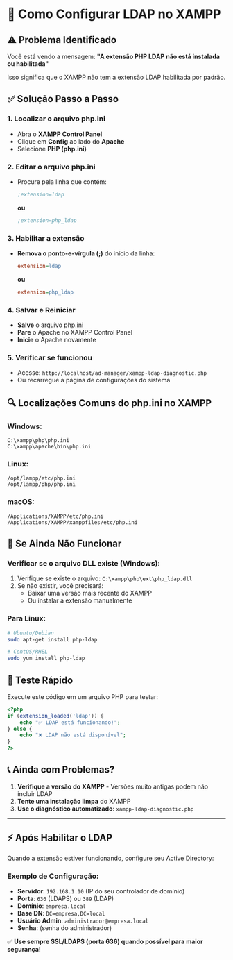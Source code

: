 # 🔧 Como Configurar LDAP no XAMPP

## ⚠️ Problema Identificado
Você está vendo a mensagem: **"A extensão PHP LDAP não está instalada ou habilitada"**

Isso significa que o XAMPP não tem a extensão LDAP habilitada por padrão.

## ✅ Solução Passo a Passo

### 1. **Localizar o arquivo php.ini**
   - Abra o **XAMPP Control Panel**
   - Clique em **Config** ao lado do **Apache**
   - Selecione **PHP (php.ini)**

### 2. **Editar o arquivo php.ini**
   - Procure pela linha que contém:
     ```ini
     ;extension=ldap
     ```
     **ou**
     ```ini
     ;extension=php_ldap
     ```

### 3. **Habilitar a extensão**
   - **Remova o ponto-e-vírgula (;)** do início da linha:
     ```ini
     extension=ldap
     ```
     **ou**
     ```ini
     extension=php_ldap
     ```

### 4. **Salvar e Reiniciar**
   - **Salve** o arquivo php.ini
   - **Pare** o Apache no XAMPP Control Panel
   - **Inicie** o Apache novamente

### 5. **Verificar se funcionou**
   - Acesse: `http://localhost/ad-manager/xampp-ldap-diagnostic.php`
   - Ou recarregue a página de configurações do sistema

## 🔍 Localizações Comuns do php.ini no XAMPP

### Windows:
```
C:\xampp\php\php.ini
C:\xampp\apache\bin\php.ini
```

### Linux:
```
/opt/lampp/etc/php.ini
/opt/lampp/php/php.ini
```

### macOS:
```
/Applications/XAMPP/etc/php.ini
/Applications/XAMPP/xamppfiles/etc/php.ini
```

## 🚨 Se Ainda Não Funcionar

### Verificar se o arquivo DLL existe (Windows):
1. Verifique se existe o arquivo: `C:\xampp\php\ext\php_ldap.dll`
2. Se não existir, você precisará:
   - Baixar uma versão mais recente do XAMPP
   - Ou instalar a extensão manualmente

### Para Linux:
```bash
# Ubuntu/Debian
sudo apt-get install php-ldap

# CentOS/RHEL
sudo yum install php-ldap
```

## 🧪 Teste Rápido
Execute este código em um arquivo PHP para testar:
```php
<?php
if (extension_loaded('ldap')) {
    echo "✅ LDAP está funcionando!";
} else {
    echo "❌ LDAP não está disponível";
}
?>
```

## 📞 Ainda com Problemas?

1. **Verifique a versão do XAMPP** - Versões muito antigas podem não incluir LDAP
2. **Tente uma instalação limpa** do XAMPP
3. **Use o diagnóstico automatizado**: `xampp-ldap-diagnostic.php`

---

## ⚡ Após Habilitar o LDAP

Quando a extensão estiver funcionando, configure seu Active Directory:

### Exemplo de Configuração:
- **Servidor**: `192.168.1.10` (IP do seu controlador de domínio)
- **Porta**: `636` (LDAPS) ou `389` (LDAP)
- **Domínio**: `empresa.local`
- **Base DN**: `DC=empresa,DC=local`
- **Usuário Admin**: `administrador@empresa.local`
- **Senha**: (senha do administrador)

✅ **Use sempre SSL/LDAPS (porta 636) quando possível para maior segurança!**